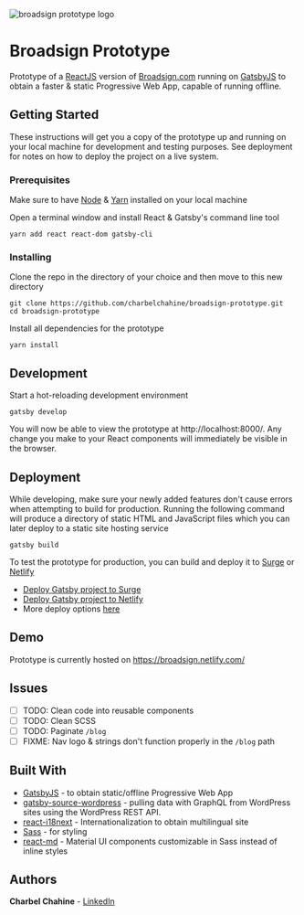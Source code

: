 ![broadsign prototype logo](https://user-images.githubusercontent.com/14867027/44469280-202a1700-a5f5-11e8-8214-2420517d07cf.png)

# Broadsign Prototype

Prototype of a [ReactJS](https://reactjs.org) version of [Broadsign.com](https://broadsign.com) running on [GatsbyJS](https://www.gatsbyjs.org) to obtain a faster & static Progressive Web App, capable of running offline.

## Getting Started

These instructions will get you a copy of the prototype up and running on your local machine for development and testing purposes. See deployment for notes on how to deploy the project on a live system.

### Prerequisites

Make sure to have [Node](https://nodejs.org/) & [Yarn](https://yarnpkg.com/) installed on your local machine

Open a terminal window and install React & Gatsby's command line tool
```
yarn add react react-dom gatsby-cli
```

### Installing

Clone the repo in the directory of your choice and then move to this new directory
```
git clone https://github.com/charbelchahine/broadsign-prototype.git
cd broadsign-prototype
```

Install all dependencies for the prototype
```
yarn install
```

## Development

Start a hot-reloading development environment
```
gatsby develop
```
You will now be able to view the prototype at http://localhost:8000/. Any change you make to your React components will immediately be visible in the browser.

## Deployment

While developing, make sure your newly added features don't cause errors when attempting to build for production. Running the following command will produce a directory of static HTML and JavaScript files which you can later deploy to a static site hosting service
```
gatsby build
```

To test the prototype for production, you can build and deploy it to [Surge](https://surge.sh) or [Netlify](https://www.netlify.com)
* [Deploy Gatsby project to Surge](https://www.gatsbyjs.org/tutorial/part-one/#deploying-gatsbyjs-websites)
* [Deploy Gatsby project to Netlify](https://app.netlify.com/start)
* More deploy options [here](https://www.gatsbyjs.org/docs/deploy-gatsby/)

## Demo

Prototype is currently hosted on https://broadsign.netlify.com/

## Issues
- [ ] TODO: Clean code into reusable components
- [ ] TODO: Clean SCSS
- [ ] TODO: Paginate `/blog`
- [ ] FIXME: Nav logo & strings don't function properly in the `/blog` path 

## Built With

* [GatsbyJS](https://www.gatsbyjs.org) - to obtain static/offline Progressive Web App  
* [gatsby-source-wordpress](https://www.gatsbyjs.org/packages/gatsby-source-wordpress/?=wordpress) - pulling data with GraphQL from WordPress sites using the WordPress REST API.
* [react-i18next](https://react.i18next.com/) - Internationalization to obtain multilingual site
* [Sass](https://sass-lang.com) - for styling
* [react-md](https://react-md.mlaursen.com/) - Material UI components customizable in Sass instead of inline styles

## Authors

**Charbel Chahine** - [LinkedIn](https://www.linkedin.com/in/charbelchahine/)
